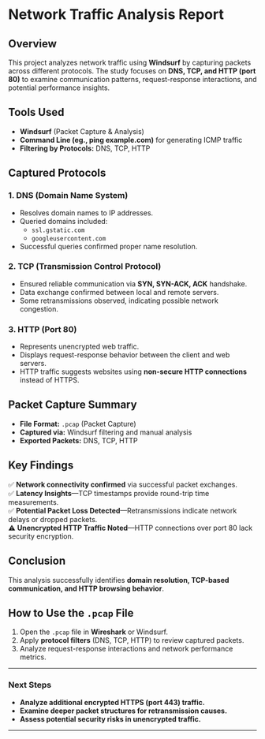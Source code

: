 # Network Traffic Analysis Report

## Overview
This project analyzes network traffic using **Windsurf** by capturing packets across different protocols. 
The study focuses on **DNS, TCP, and HTTP (port 80)** to examine communication patterns, request-response interactions, and potential performance insights.

## Tools Used
- **Windsurf** (Packet Capture & Analysis)
- **Command Line (eg., ping example.com)** for generating ICMP traffic
- **Filtering by Protocols:** DNS, TCP, HTTP

## Captured Protocols

### **1. DNS (Domain Name System)**

- Resolves domain names to IP addresses.
- Queried domains included:
  - `ssl.gstatic.com`
  - `googleusercontent.com`
- Successful queries confirmed proper name resolution.

### **2. TCP (Transmission Control Protocol)**
- Ensured reliable communication via **SYN, SYN-ACK, ACK** handshake.
- Data exchange confirmed between local and remote servers.
- Some retransmissions observed, indicating possible network congestion.

### **3. HTTP (Port 80)**
- Represents unencrypted web traffic.
- Displays request-response behavior between the client and web servers.
- HTTP traffic suggests websites using **non-secure HTTP connections** instead of HTTPS.

## Packet Capture Summary
- **File Format:** `.pcap` (Packet Capture)
- **Captured via:** Windsurf filtering and manual analysis
- **Exported Packets:** DNS, TCP, HTTP

## Key Findings
✅ **Network connectivity confirmed** via successful packet exchanges.  
✅ **Latency Insights**—TCP timestamps provide round-trip time measurements.  
✅ **Potential Packet Loss Detected**—Retransmissions indicate network delays or dropped packets.  
⚠️ **Unencrypted HTTP Traffic Noted**—HTTP connections over port 80 lack security encryption.  

## Conclusion
This analysis successfully identifies **domain resolution, TCP-based communication, and HTTP browsing behavior**. 

## How to Use the `.pcap` File
1. Open the `.pcap` file in **Wireshark** or Windsurf.
2. Apply **protocol filters** (DNS, TCP, HTTP) to review captured packets.
3. Analyze request-response interactions and network performance metrics.

---

### **Next Steps**
- **Analyze additional encrypted HTTPS (port 443) traffic.**
- **Examine deeper packet structures for retransmission causes.**
- **Assess potential security risks in unencrypted traffic.**

---
